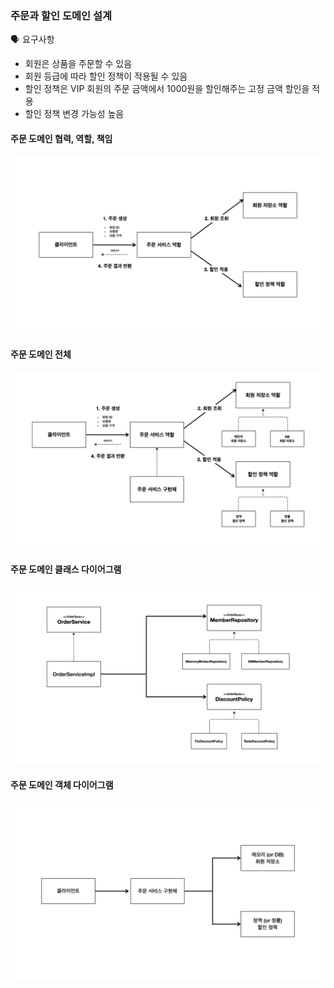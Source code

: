 ### 주문과 할인 도메인 설계
🗣️ 요구사항
- 회원은 상품을 주문할 수 있음
- 회원 등급에 따라 할인 정책이 적용될 수 있음
- 할인 정책은 VIP 회원의 주문 금액에서 1000원을 할인해주는 고정 금액 할인을 적용
- 할인 정책 변경 가능성 높음


#### 주문 도메인 협력, 역할, 책임
![img_3.png](..%2F..%2F..%2F..%2F..%2F..%2Fdiagram%2Fimg_3.png)
#### 주문 도메인 전체
![img_4.png](..%2F..%2F..%2F..%2F..%2F..%2Fdiagram%2Fimg_4.png)

#### 주문 도메인 클래스 다이어그램
![img_5.png](..%2F..%2F..%2F..%2F..%2F..%2Fdiagram%2Fimg_5.png)
#### 주문 도메인 객체 다이어그램
![img_6.png](..%2F..%2F..%2F..%2F..%2F..%2Fdiagram%2Fimg_6.png)